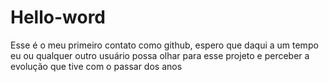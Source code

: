 # Hello-word
Esse é o meu primeiro contato como github, espero que daqui a um tempo eu ou qualquer outro usuário possa olhar para esse projeto e perceber a evolução que tive com o passar dos anos
